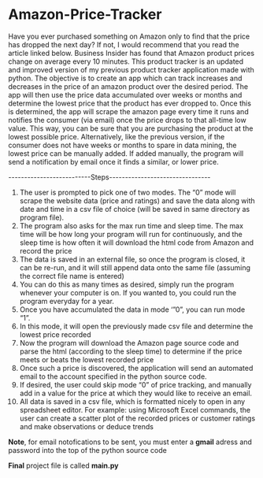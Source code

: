 # Amazon-Price-Tracker

Have you ever purchased something on Amazon only to find that the price has dropped the next day? If not, I would recommend that you read the article linked below. Business Insider has found that Amazon product prices change on average every 10 minutes. This product tracker is an updated and improved version of my previous product tracker application made with python. The objective is to create an app which can track increases and decreases in the price of an amazon product over the desired period. The app will then use the price data accumulated over weeks or months and determine the lowest price that the product has ever dropped to. Once this is determined, the app will scrape the amazon page every time it runs and notifies the consumer (via email) once the price drops to that all-time low value. This way, you can be sure that you are purchasing the product at the lowest possible price. Alternatively, like the previous version, if the consumer does not have weeks or months to spare in data mining, the lowest price can be manually added. If added manually, the program will send a notification by email once it finds a similar, or lower price. 

--------------------------Steps--------------------------------

1.	The user is prompted to pick one of two modes. The “0” mode will scrape the website data (price and ratings) and save the data along with date and time in a csv file of choice (will be saved in same directory as program file). 
2.	The program also asks for the max run time and sleep time. The max time will be how long your program will run for continuously, and the sleep time is how often it will  download the html code from Amazon and record the price
3.	The data is saved in an external file, so once the program is closed, it can be re-run, and it will still append data onto the same file (assuming the correct file name is entered)
4.	You can do this as many times as desired, simply run the program whenever your computer is on. If you wanted to, you could run the program everyday for a year.
5.	Once you have accumulated the data in mode ‘”0”, you can run mode “1”. 
6.	In this mode, it will open the previously made csv file and determine the lowest price recorded 
7.	Now the program will download the Amazon page source code and parse the html (according to the sleep time) to determine if the price meets or beats the lowest recorded price
8.	Once such a price is discovered, the application will send an automated email to the account specified in the python source code. 
9.	If desired, the user could skip mode “0” of price tracking, and manually add in a value for the price at which they would like to receive an email.
10.	All data is saved in a csv file, which is formatted nicely to open in any spreadsheet editor. For example: using Microsoft Excel commands, the user can create a scatter plot of the recorded prices or customer ratings and make observations or deduce trends

**Note**, for email notofications to be sent, you must enter a **gmail** adress and password into the top of the python source code

**Final** project file is called **main.py**
